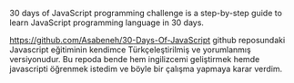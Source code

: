 30 days of JavaScript programming challenge is a step-by-step guide to learn JavaScript programming language in 30 days. 

https://github.com/Asabeneh/30-Days-Of-JavaScript github reposundaki Javascript eğitiminin kendimce Türkçeleştirilmiş ve yorumlanmış versiyonudur. Bu repoda bende hem ingilizcemi geliştirmek hemde javascripti öğrenmek istedim ve böyle bir çalışma yapmaya karar verdim.
